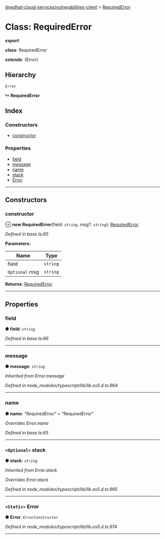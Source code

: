 [@redhat-cloud-services/vulnerabilities-client](../README.md) > [RequiredError](../classes/requirederror.md)

# Class: RequiredError

*__export__*: 

*__class__*: RequiredError

*__extends__*: {Error}

## Hierarchy

 `Error`

**↳ RequiredError**

## Index

### Constructors

* [constructor](requirederror.md#constructor)

### Properties

* [field](requirederror.md#field)
* [message](requirederror.md#message)
* [name](requirederror.md#name)
* [stack](requirederror.md#stack)
* [Error](requirederror.md#error)

---

## Constructors

<a id="constructor"></a>

###  constructor

⊕ **new RequiredError**(field: *`string`*, msg?: *`string`*): [RequiredError](requirederror.md)

*Defined in base.ts:65*

**Parameters:**

| Name | Type |
| ------ | ------ |
| field | `string` |
| `Optional` msg | `string` |

**Returns:** [RequiredError](requirederror.md)

___

## Properties

<a id="field"></a>

###  field

**● field**: *`string`*

*Defined in base.ts:66*

___
<a id="message"></a>

###  message

**● message**: *`string`*

*Inherited from Error.message*

*Defined in node_modules/typescript/lib/lib.es5.d.ts:964*

___
<a id="name"></a>

###  name

**● name**: *"RequiredError"* = "RequiredError"

*Overrides Error.name*

*Defined in base.ts:65*

___
<a id="stack"></a>

### `<Optional>` stack

**● stack**: *`string`*

*Inherited from Error.stack*

*Overrides Error.stack*

*Defined in node_modules/typescript/lib/lib.es5.d.ts:965*

___
<a id="error"></a>

### `<Static>` Error

**● Error**: *`ErrorConstructor`*

*Defined in node_modules/typescript/lib/lib.es5.d.ts:974*

___

